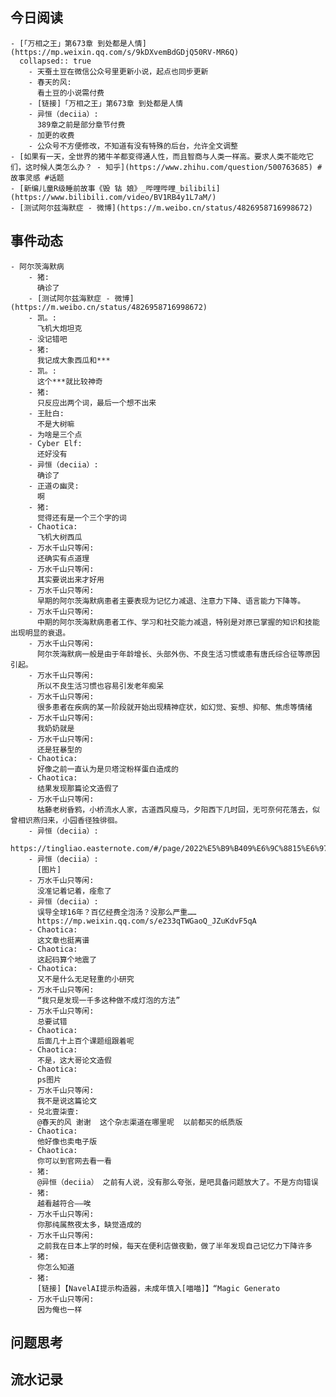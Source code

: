 ## 今日阅读
	- [「万相之王」第673章 到处都是人情](https://mp.weixin.qq.com/s/9kDXvemBdGDjQ50RV-MR6Q)
	  collapsed:: true
		- 天蚕土豆在微信公众号里更新小说，起点也同步更新
		- 春天的风:
		  看土豆的小说需付费
		- [链接]「万相之王」第673章 到处都是人情
		- 异恒（deciia）:
		  389章之前是部分章节付费
		- 加更的收费
		- 公众号不方便修改，不知道有没有特殊的后台，允许全文调整
	- [如果有一天，全世界的猪牛羊都变得通人性，而且智商与人类一样高。要求人类不能吃它们，这时候人类怎么办？ - 知乎](https://www.zhihu.com/question/500763685) #故事灵感 #话题
	- [新编儿童R级睡前故事《毁 钴 娘》_哔哩哔哩_bilibili](https://www.bilibili.com/video/BV1RB4y1L7aM/)
	- [测试阿尔兹海默症 - 微博](https://m.weibo.cn/status/4826958716998672)
## 事件动态
	- 阿尔茨海默病
		- 猪:
		  确诊了
		- [测试阿尔兹海默症 - 微博](https://m.weibo.cn/status/4826958716998672)
		- 凯。:
		  飞机大炮坦克
		- 没记错吧
		- 猪:
		  我记成大象西瓜和***
		- 凯。:
		  这个***就比较神奇
		- 猪:
		  只反应出两个词，最后一个想不出来
		- 王肚白:
		  不是大树嘛
		- 为啥是三个点
		- Cyber Elf:
		  还好没有
		- 异恒（deciia）:
		  确诊了
		- 正道の幽灵:
		  啊
		- 猪:
		  觉得还有是一个三个字的词
		- Chaotica:
		  飞机大树西瓜
		- 万水千山只等闲:
		  还确实有点道理
		- 万水千山只等闲:
		  其实要说出来才好用
		- 万水千山只等闲:
		  早期的阿尔茨海默病患者主要表现为记忆力减退、注意力下降、语言能力下降等。
		- 万水千山只等闲:
		  中期的阿尔茨海默病患者工作、学习和社交能力减退，特别是对原已掌握的知识和技能出现明显的衰退。
		- 万水千山只等闲:
		  阿尔茨海默病一般是由于年龄增长、头部外伤、不良生活习惯或患有唐氏综合征等原因引起。
		- 万水千山只等闲:
		  所以不良生活习惯也容易引发老年痴呆
		- 万水千山只等闲:
		  很多患者在疾病的某一阶段就开始出现精神症状，如幻觉、妄想、抑郁、焦虑等情绪
		- 万水千山只等闲:
		  我奶奶就是
		- 万水千山只等闲:
		  还是狂暴型的
		- Chaotica:
		  好像之前一直认为是贝塔淀粉样蛋白造成的
		- Chaotica:
		  结果发现那篇论文造假了
		- 万水千山只等闲:
		  枯藤老树昏鸦，小桥流水人家，古道西风瘦马，夕阳西下几时回，无可奈何花落去，似曾相识燕归来，小园香径独徘徊。
		- 异恒（deciia）:
		  https://tingliao.easternote.com/#/page/2022%E5%B9%B409%E6%9C%8815%E6%97%A5
		- 异恒（deciia）:
		  [图片]
		- 万水千山只等闲:
		  没准记着记着，痊愈了
		- 异恒（deciia）:
		  误导全球16年？百亿经费全泡汤？没那么严重……
		  https://mp.weixin.qq.com/s/e233qTWGaoQ_JZuKdvF5qA
		- Chaotica:
		  这文章也挺离谱
		- Chaotica:
		  这起码算个地震了
		- Chaotica:
		  又不是什么无足轻重的小研究
		- 万水千山只等闲:
		  “我只是发现一千多这种做不成灯泡的方法”
		- 万水千山只等闲:
		  总要试错
		- Chaotica:
		  后面几十上百个课题组跟着呢
		- Chaotica:
		  不是，这大哥论文造假
		- Chaotica:
		  ps图片
		- 万水千山只等闲:
		  我不是说这篇论文
		- 兑北壹柒壹:
		  @春天的风 谢谢  这个杂志渠道在哪里呢  以前都买的纸质版
		- Chaotica:
		  他好像也卖电子版
		- Chaotica:
		  你可以到官网去看一看
		- 猪:
		  @异恒（deciia） 之前有人说，没有那么夸张，是吧具备问题放大了。不是方向错误
		- 猪:
		  越看越符合——唉
		- 万水千山只等闲:
		  你那纯属熬夜太多，缺觉造成的
		- 万水千山只等闲:
		  之前我在日本上学的时候，每天在便利店做夜勤，做了半年发现自己记忆力下降许多
		- 猪:
		  你怎么知道
		- 猪:
		  [链接]【NavelAI提示构造器，未成年慎入[喵喵]】“Magic Generato
		- 万水千山只等闲:
		  因为俺也一样
## 问题思考
## 流水记录